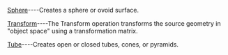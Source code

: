 
[Sphere]()----Creates a sphere or ovoid surface.

[Transform]()----The Transform operation transforms the source geometry in "object space" using a transformation matrix.

[Tube]()----Creates open or closed tubes, cones, or pyramids.
